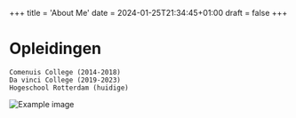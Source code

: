 +++
title = 'About Me'
date = 2024-01-25T21:34:45+01:00
draft = false
+++

# Opleidingen
    Comenuis College (2014-2018)
    Da vinci College (2019-2023)
    Hogeschool Rotterdam (huidige)


![Example image](/forest.JPG) 